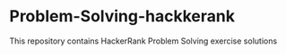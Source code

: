 # Problem-Solving-hackkerank
This repository contains HackerRank Problem Solving exercise solutions
